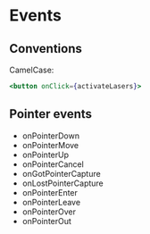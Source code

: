 # Events

## Conventions

CamelCase:

```jsx
<button onClick={activateLasers}>
```

## Pointer events

- onPointerDown
- onPointerMove
- onPointerUp
- onPointerCancel
- onGotPointerCapture
- onLostPointerCapture
- onPointerEnter
- onPointerLeave
- onPointerOver
- onPointerOut
